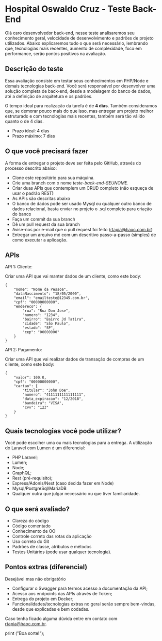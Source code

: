 # Hospital Oswaldo Cruz - Teste Back-End

Olá caro desenvolvedor back-end, nesse teste analisaremos seu conhecimento geral, velocidade de desenvolvimento e padrões de projeto utilizados. Abaixo explicaremos tudo o que será necessário, lembrando que, tecnologias mais recentes, aumento de complexidade, foco em performance, serão pontos positivos na avaliação.

## Descrição do teste

Essa avaliação consiste em testar seus conhecimentos em PHP/Node e demais tecnologias back-end. Você será responsável por desenvolver uma solução completa de back-end, desde a modelagem do banco de dados, até a definição de arquitetura e os padrões.

O tempo ideal para realização da tarefa é de **4 dias**. Também consideramos que, se demorar pouco mais do que isso, mas entregar um projeto melhor estruturado e com tecnologias mais recentes, também será tão válido quanto o de 4 dias.

* Prazo ideal: 4 dias
* Prazo máximo: 7 dias

## O que você precisará fazer

A forma de entregar o projeto deve ser feita pelo GitHub, através do processo descrito abaixo:

* Clone este repositório para sua máquina.
* Crie uma branch com o nome *teste-back-end-SEUNOME*.
* Criar duas APIs que contemplem um CRUD completo (não esqueça de usar o padrão REST)
* As APIs são descritas abaixo
* O banco de dados pode ser usado Mysql ou qualquer outro banco de dados relacional, basta enviar no projeto o .sql completo para criação do banco
* Faça um commit da sua branch
* Dê um pull request da sua branch
* Avise-nos por e-mail que o pull request foi feito (rtapia@haoc.com.br)
* Entregar um arquivo md com um descritivo passo-a-passo (simples) de como executar a aplicação.

## APIs

API 1: Cliente:

Criar uma API que vai manter dados de um cliente, como este body:

```
{
    "nome": "Nome da Pessoa",
    "dataNascimento": "18/05/2000",
    "email": "emailteste@12345.com.br",
    "cpf": "00000000000",
    "endereco": {
        "rua": "Rua Dom Jose",
        "numero": "1234",
        "bairro": "Bairro Jd Tatira",
        "cidade": "São Paulo",
        "estado": "SP",
        "cep": "00000000"
    }
}
```

API 2: Pagamento:

Criar uma API que vai realizar dados de transação de compras de um cliente, como este body:

```
{
    "valor": 100.0,
    "cpf": "00000000000",
    "cartao": {
        "titular": "John Doe",
        "numero": "4111111111111111",
        "data_expiracao": "12/2018",
        "bandeira": "VISA",
        "cvv": "123"
    }
}
```

## Quais tecnologias você pode utilizar?

Você pode escolher uma ou mais tecnologias para a entrega. A utilização do Laravel com Lumen é um diferencial:

* PHP Laravel;
* Lumen;
* Node;
* GraphQL;
* Rest (pré-requisito);
* Express/Adonis/Nest (caso decida fazer em Node)
* Mysql/PostgreSql/MariaDB
* Qualquer outra que julgar necessário ou que tiver familiaridade.

## O que será avaliado?

* Clareza do código
* Código comentado
* Conhecimento de OO
* Controle correto das rotas da aplicação
* Uso correto do Git
* Padrões de classe, atributos e métodos
* Testes Unitários (pode usar qualquer tecnologia).

## Pontos extras (diferencial)

Desejável mas não obrigatório

* Configurar o Swagger para termos acesso a documentação da API;
* Acesso aos endpoints das APIs através de Token;
* Entrega do projeto em Docker;
* Funcionalidades/tecnologias extras no geral serão sempre bem-vindas, desde que explicadas e bem codadas.

Caso tenha ficado alguma dúvida entre em contato com [rtapia@haoc.com.br](mailto:rtapia@haoc.com.br).

print ("Boa sorte!");
